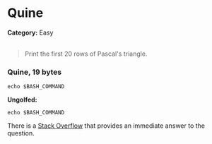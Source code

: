 <h1>Quine</h1>
<b>Category:</b> Easy
<br><br>

> Print the first 20 rows of Pascal's triangle.

<h3>Quine, 19 bytes</h3>


```Quine
echo $BASH_COMMAND
```

<b>Ungolfed:</b>

```Quine
echo $BASH_COMMAND
```

There is a <a href="https://stackoverflow.com/questions/40933213/shortest-non-null-bash-quine">Stack Overflow</a> that provides an immediate answer to the question.

